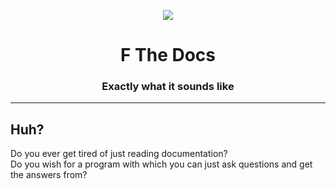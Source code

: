 <p align="center">
  <img src="https://github.com/user-attachments/assets/3483ce0e-f850-49c8-988b-3102f390a8cc">
</p>
<h1 align="center">F The Docs</h1>
<h3 align="center">Exactly what it sounds like</h3>
<hr>
<h2>Huh?</h2>
<p>
  Do you ever get tired of just reading documentation?<br>
  Do you wish for a program with which you can just ask questions and get the answers from?
</p>
